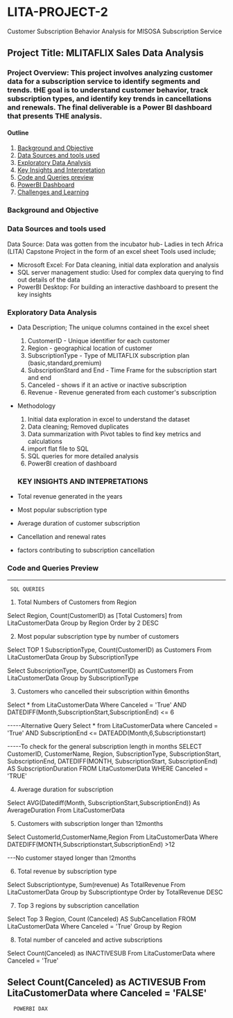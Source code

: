 # LITA-PROJECT-2
Customer Subscription Behavior Analysis for MISOSA Subscription Service

## Project Title: MLITAFLIX Sales Data Analysis

### Project Overview: This project involves analyzing customer data for a subscription service to identify segments and trends. tHE goal is to understand customer behavior, track subscription types, and identify key trends in cancellations and renewals. The final deliverable is a Power BI dashboard that presents THE analysis.

#### Outline
1. [Background and Objective](#background-and-objective)
2. [Data Sources and tools used](#data-sources-and-tools-used)
3. [Exploratory Data Analysis](#exploratory-data-analysis)
4. [Key Insights and Interpretation](#key-insights-and-interpretation)
5. [Code and Queries preview](#code-and-queries-preview)
6. [PowerBI Dashboard](#powerbi-dashboard)
7. [Challenges and Learning](#challenges-and-learning)


### Background and Objective

### Data Sources and tools used
Data Source: Data was gotten from the incubator hub- Ladies in tech Africa (LITA) Capstone Project in the form of an excel sheet
Tools used include;
- Microsoft Excel: For Data cleaning, initial data exploration and analysis
- SQL server management studio: Used for complex data querying to find out details of the data
- PowerBI Desktop: For building an interactive dashboard to present the key insights

### Exploratory Data Analysis
- Data Description; The unique columns contained in the excel sheet
  1. CustomerID - Unique identifier for each customer
  2. Region - geographical location of customer
  3. SubscriptionType - Type of MLITAFLIX subscription plan (basic,standard,premium)
  4. SubscriptionStard and End - Time Frame for the subscription start and end
  5. Canceled - shows if it an active or inactive subscription
  6. Revenue - Revenue generated from each customer's subscription

 - Methodology
   1. Initial data exploration in excel to understand the dataset
   2. Data cleaning; Removed duplicates
   3. Data summarization with Pivot tables to find key metrics and calculations
   4. import flat file to SQL
   5. SQL queries for more detailed analysis
   6. PowerBI creation of dashboard

   ### KEY INSIGHTS AND INTEPRETATIONS
- Total revenue generated in the years
- Most popular subscription type
- Average duration of customer subscription
- Cancellation and renewal rates
- factors contributing to subscription cancellation


### Code and Queries Preview
---
     SQL QUERIES
1. Total Numbers of Customers from Region
   
Select Region, Count(CustomerID) as [Total Customers]
from LitaCustomerData Group by Region Order by 2 DESC

2. Most popular subscription type by number of customers
   
Select TOP 1 SubscriptionType, Count(CustomerID) as Customers 
From LitaCustomerData Group by SubscriptionType

Select SubscriptionType, Count(CustomerID) as Customers 
From LitaCustomerData Group by SubscriptionType

3. Customers who cancelled their subscription within 6months
   
Select * from LitaCustomerData Where Canceled = 'True' 
AND DATEDIFF(Month,SubscriptionStart,SubscriptionEnd) <= 6

-----Alternative Query
Select * from LitaCustomerData where Canceled = 'True'
AND SubscriptionEnd <= DATEADD(Month,6,Subscriptionstart)

-----To check for the general subscription length in months
SELECT CustomerID, CustomerName, Region, SubscriptionType, SubscriptionStart, SubscriptionEnd, 
DATEDIFF(MONTH, SubscriptionStart, SubscriptionEnd) AS SubscriptionDuration
FROM LitaCustomerData
WHERE Canceled = 'TRUE'

4. Average duration for subscription
   
Select AVG(Datediff(Month, SubscriptionStart,SubscriptionEnd)) As AverageDuration From LitaCustomerData

5. Customers with subscription longer than 12months
   
Select CustomerId,CustomerName,Region From LitaCustomerData Where DATEDIFF(MONTH,Subscriptionstart,SubscriptionEnd) >12

---No customer stayed longer than !2months

6. Total revenue by subscription type
   
Select Subscriptiontype, Sum(revenue) As TotalRevenue From LitaCustomerData Group by Subscriptiontype Order by TotalRevenue DESC

7. Top 3 regions by subscription cancellation

Select Top 3 Region, Count (Canceled) AS SubCancellation FROM LitaCustomerData
  Where Canceled = 'True' 
  Group by Region

8. Total number of canceled and active subscriptions
   
Select Count(Canceled) as INACTIVESUB From LitaCustomerData
where Canceled = 'True' 

Select Count(Canceled) as ACTIVESUB From LitaCustomerData
where Canceled = 'FALSE' 
---
      POWERBI DAX


      

